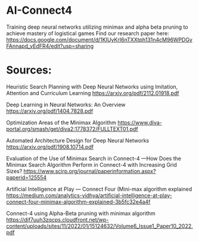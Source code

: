 # AI-Connect4
Training deep neural networks utilizing minimax and alpha beta pruning to achieve mastery of logistical games
Find our research paper here:
https://docs.google.com/document/d/1KIUyKrI6nTXXtph131n4cM96WPDGvFAnnapd_yEdFR4/edit?usp=sharing

# Sources:
Heuristic Search Planning with Deep Neural Networks using Imitation, Attention and Curriculum Learning
https://arxiv.org/pdf/2112.01918.pdf

Deep Learning in Neural Networks: An Overview
https://arxiv.org/pdf/1404.7828.pdf

Optimization Areas of the Minimax Algorithm
https://www.diva-portal.org/smash/get/diva2:1778372/FULLTEXT01.pdf

Automated Architecture Design for Deep Neural Networks
https://arxiv.org/pdf/1908.10714.pdf

Evaluation of the Use of Minimax Search in Connect-4
—How Does the Minimax Search Algorithm Perform in Connect-4 with Increasing Grid Sizes?
https://www.scirp.org/journal/paperinformation.aspx?paperid=125554

Artificial Intelligence at Play — Connect Four (Mini-max algorithm explained
https://medium.com/analytics-vidhya/artificial-intelligence-at-play-connect-four-minimax-algorithm-explained-3b5fc32e4a4f

Connect-4 using Alpha-Beta pruning with minimax algorithm
https://dif7uuh3zqcps.cloudfront.net/wp-content/uploads/sites/11/2022/01/15124632/Volume6_Issue1_Paper10_2022.pdf


